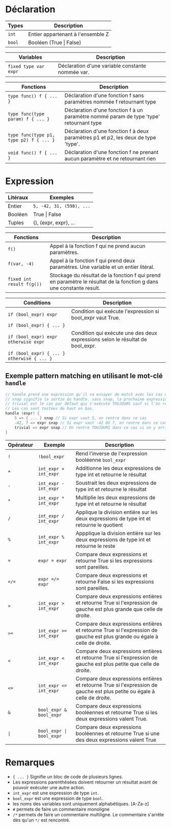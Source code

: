 # Déclaration
|**Types**|**Description**|
|---|---|
|`int`|Entier appartenant à l'ensemble Z|
|`bool`|Booléen (True \| False)|

|**Variables**|**Description**|
|---|---|
|`fixed type var expr`|Déclaration d'une variable constante nommée var.|

|**Fonctions**|**Description**|
|---|---|
|`type func() f { ... }`|Déclaration d'une fonction f sans paramètres nommée f retournant type|
|`type func(type param) f { ... }`|Déclaration d'une fonction f à un paramètre nommé param de type 'type' retournant type|
|`type func(type p1, type p2) f { ... }`|Déclaration d'une fonction f à deux paramètres p1 et p2, les deux de type 'type'.|
|`void func() f { ... }`|Déclaration d'une fonction f ne prenant aucun paramètre et ne retournant rien|

# Expression
|**Litéraux**|**Exemples**|
|---|---|
|Entier |`5, -42, 31, (598), ...`|
|Booléen|True \| False|
|Tuples|(), (expr, expr), ...|

|**Fonctions**|**Description**|
|---|---|
|`f()`|Appel à la fonction f qui ne prend aucun paramètres.|
|`f(var, -4)`|Appel à la fonction f qui prend deux paramètres. Une variable et un entier litéral.|
|`fixed int result f(g())`|Stockage du résultat de la fonction f qui prend en paramètre le résultat de la fonction g dans une constante result.|

|**Conditions**|**Description**|
|---|---|
|`if (bool_expr) expr`|Condition qui exécute l'expression si bool_expr vaut True.|
|`if (bool_expr) { ... }`||
|`if (bool_expr) expr otherwise expr`|Condition qui exécute une des deux expressions selon le résultat de bool_expr.|
|`if (bool_expr) { ... } otherwise { ... }`||

## Exemple pattern matching en utilisant le mot-clé `handle`
```C
// handle prend une expression qu'il va essayer de match avec les cas décrits dans les accolades.
// snap signifie la sortie du handle. sans snap, la prochaine expression valide sera aussi exécutée.
// trivial est le cas par défaut qui s'exécute TOUJOURS sauf si l'on rencontre un snap avant.
// Les cas sont testées de haut en bas.
handle (expr) {
    5 => { ... } snap // Si expr vaut 5, on rentre dans ce cas
    -42, 7 => expr snap // Si expr vaut -42 OU 7, on rentre dans ce cas
    trivial => expr snap // On rentre TOUJOURS dans ce cas si on y arrive.
}
```

|**Opérateur**|**Exemple**|**Description**|
|---|---|---|
|`!`|`!bool_expr`|Rend l'inverse de l'expression booléenne `bool_expr`|
|`+`|`int_expr + int_expr`|Additionne les deux expressions de type int et retourne le résultat|
|`-`|`int_expr - int_expr`|Soustrait les deux expressions de type int et retourne le résultat|
|`*`|`int_expr * int_expr`|Multiplie les deux expressions de type int et retourne le résultat|
|`/`|`int_expr / int_expr`|Applique la division entière sur les deux expressions de type int et retourne le quotient|
|`%`|`int_expr % int_expr`|Appplique la division entière sur les deux expressions de type int et retourne le reste|
|`=`|`expr = expr`|Compare deux expressions et retourne True si les expressions sont pareilles.
|`=/=`|`expr =/= expr`|Compare deux expressions et retourne False si les expressions sont pareilles.
|`>`|`int_expr > int_expr`| Compare deux expressions entières et retourne True si l'expression de gauche est plus grande que celle de droite.|
|`>=`|`int_expr >= int_expr`| Compare deux expressions entières et retourne True si l'expression de gauche est plus grande ou égale à celle de droite.|
|`<`|`int_expr < int_expr`| Compare deux expressions entières et retourne True si l'expression de gauche est plus petite que celle de droite.|
|`<=`|`int_expr <= int_expr`| Compare deux expressions entières et retourne True si l'expression de gauche est plus petite ou égale à celle de droite.|
|`&`|`bool_expr & bool_expr`| Compare deux expressions booléennes et retourne True si les deux expressions valent True.
|`\|`|`bool_expr \| bool_expr`| Compare deux expressions booléennes et retourne True si une des deux expressions valent True

# Remarques
- `{ ... }` Signifie un bloc de code de plusieurs lignes.
- Les expressions parenthésées doivent retourner un résultat avant de pouvoir exécuter une autre action.
- `int_expr` est une expression de type `int`.
- `bool_expr` est une expression de type `bool`.
- les noms des variables sont uniquement alphabétiques. [A-Za-z]
- `#` permets de faire un commentaire monoligne
- `/*` permets de faire un commentaire multiligne. Le commentaire s'arrête dès qu'un `*/` est rencontré.